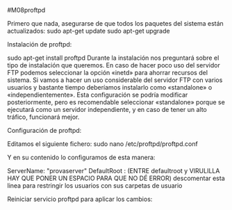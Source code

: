 #M08proftpd

Primero que nada, asegurarse de que todos los paquetes del sistema están actualizados:
sudo apt-get update
sudo apt-get upgrade


Instalación de proftpd:

sudo apt-get install proftpd
Durante la instalación nos preguntará sobre el tipo de instalación que queremos.
En caso de hacer poco uso del servidor FTP podemos seleccionar la opción «inetd» para ahorrar recursos del sistema.
Si vamos a hacer un uso considerable del servidor FTP con varios usuarios y bastante tiempo deberíamos instalarlo como «standalone» o «independientemente».
Esta configuración se podría modificar posteriormente, pero es recomendable seleccionar «standalone» porque se ejecutará como un servidor independiente, y en caso de tener un alto tráfico, funcionará mejor.


Configuración de proftpd:

Editamos el siguiente fichero:
sudo nano /etc/proftpd/proftpd.conf

Y en su contenido lo configuramos de esta manera:

ServerName: "provaserver"
DefaultRoot :  (ENTRE defaultroot y VIRULILLA HAY QUE PONER UN ESPACIO PARA QUE NO DÉ ERROR) descomentar esta linea para restringir los usuarios con sus carpetas de usuario

Reiniciar servicio proftpd para aplicar los cambios:
